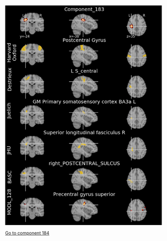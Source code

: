 


![183](preliminary/183.jpg "Component 183")

[Go to component 184](https://parietal-inria.github.io/MODL_atlas/1024/184 "Component 184")